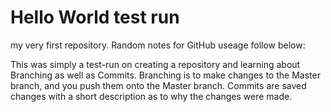 # Hello World test run

my very first repository. Random notes for GitHub useage follow below:

This was simply a test-run on creating a repository and learning about Branching as well as Commits. Branching is to make changes to the Master branch, and you push them onto the Master branch. Commits are saved changes with a short description as to why the changes were made.
